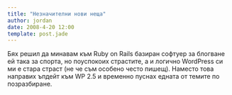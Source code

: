 ```yaml
---
title: "Незначителни нови неща"
author: jordan
date: 2008-4-20 12:00
template: post.jade
---
```


Бях решил да минавам към Ruby on Rails базиран софтуер за блогване ей
така за спорта, но поуспокоих страстите, а и логично WordPress си ми е
стара страст (не че съм особено често пишещ). Наместо това направих
ъпдейт към WP 2.5 и временно пуснах едната от темите по позразбиране.

